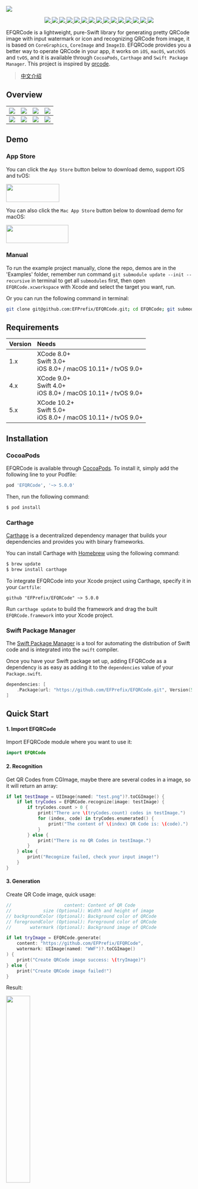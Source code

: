 ![](https://raw.githubusercontent.com/EFPrefix/EFQRCode/assets/EFQRCode.jpg)

<p align="center">
    <a href="https://travis-ci.org/EFPrefix/EFQRCode">
        <img src="http://img.shields.io/travis/EFPrefix/EFQRCode.svg">
    </a>
    <a href="https://codecov.io/gh/EFPrefix/EFQRCode">
        <img src="https://codecov.io/gh/EFPrefix/EFQRCode/branch/master/graph/badge.svg">
    </a>
    <a href="https://github.com/Carthage/Carthage/">
        <img src="https://img.shields.io/badge/Carthage-compatible-4BC51D.svg?style=flat">
    </a>
    <a href="https://swift.org/package-manager/">
        <img src="https://img.shields.io/badge/SPM-ready-orange.svg">
    </a>
    <a href="http://cocoapods.org/pods/EFQRCode">
        <img src="https://img.shields.io/cocoapods/v/EFQRCode.svg?style=flat">
    </a>
    <a href="http://cocoapods.org/pods/EFQRCode">
        <img src="https://img.shields.io/cocoapods/p/EFQRCode.svg?style=flat">
    </a>
    <a href="https://github.com/apple/swift">
        <img src="https://img.shields.io/badge/language-swift-orange.svg">
    </a>
    <a href="https://codebeat.co/projects/github-com-efprefix-efqrcode-master">
        <img src="https://codebeat.co/badges/c2ae977c-157a-4cb7-a476-76530e7f292b">
    </a>
    <a href="https://raw.githubusercontent.com/EFPrefix/EFQRCode/master/LICENSE">
        <img src="https://img.shields.io/cocoapods/l/EFQRCode.svg?style=flat">
    </a>
    <a href="https://gitter.im/EFQRCode/Lobby">
        <img src="https://img.shields.io/gitter/room/EFPrefix/EFQRCode.svg">
    </a>
    <a href="#backers" alt="sponsors on Open Collective">
        <img src="https://opencollective.com/EFQRCode/backers/badge.svg" />
    </a>
    <a href="#sponsors" alt="Sponsors on Open Collective">
        <img src="https://opencollective.com/EFQRCode/sponsors/badge.svg" />
    </a>
    <a href="https://twitter.com/EyreFree777">
        <img src="https://img.shields.io/badge/twitter-@EyreFree777-blue.svg?style=flat">
    </a>
    <a href="http://weibo.com/eyrefree777">
        <img src="https://img.shields.io/badge/weibo-@EyreFree-red.svg?style=flat">
    </a>
    <a href="https://raw.githubusercontent.com/EFPrefix/EFQRCode/assets/icon/MadeWith%3C3.png">
        <img src="https://img.shields.io/badge/made%20with-%3C3-orange.svg">
    </a>
</p>

EFQRCode is a lightweight, pure-Swift library for generating pretty QRCode image with input watermark or icon and recognizing QRCode from image, it is based on `CoreGraphics`, `CoreImage` and `ImageIO`. EFQRCode provides you a better way to operate QRCode in your app, it works on `iOS`, `macOS`, `watchOS` and `tvOS`, and it is available through `CocoaPods`, `Carthage` and `Swift Package Manager`. This project is inspired by [qrcode](https://github.com/sylnsfar/qrcode). 

> [中文介绍](/README_CN.md)

## Overview

![](https://raw.githubusercontent.com/EFPrefix/EFQRCode/assets/QRCode5.jpg)|![](https://raw.githubusercontent.com/EFPrefix/EFQRCode/assets/QRCode6.jpg)|![](https://raw.githubusercontent.com/EFPrefix/EFQRCode/assets/QRCode7.jpg)|![](https://raw.githubusercontent.com/EFPrefix/EFQRCode/assets/QRCode8.jpg)  
:---------------------:|:---------------------:|:---------------------:|:---------------------:
![](https://raw.githubusercontent.com/EFPrefix/EFQRCode/assets/QRCodeGIF1.gif)|![](https://raw.githubusercontent.com/EFPrefix/EFQRCode/assets/QRCodeGIF2.gif)|![](https://raw.githubusercontent.com/EFPrefix/EFQRCode/assets/QRCodeGIF7.gif)|![](https://raw.githubusercontent.com/EFPrefix/EFQRCode/assets/QRCodeGIF8.gif)  

## Demo

### App Store

You can click the `App Store` button below to download demo, support iOS and tvOS:

<a target='_blank' href='https://itunes.apple.com/cn/app/EFQRCode/id1242337058?mt=8'>
    <img src='https://raw.githubusercontent.com/EFPrefix/EFQRCode/assets/icon/AppStore.jpeg' width='144' height='49'/>
</a>

You can also click the `Mac App Store` button below to download demo for macOS:

<a target='_blank' href='https://itunes.apple.com/cn/app/EFQRCode/id1306793539?mt=8'>
    <img src='https://raw.githubusercontent.com/EFPrefix/EFQRCode/assets/icon/AppStoreMac.png' width='168.5' height='49'/>
</a>

### Manual

To run the example project manually, clone the repo, demos are in the 'Examples' folder, remember run command `git submodule update --init --recursive` in terminal to get all `submodules` first, then open `EFQRCode.xcworkspace` with Xcode and select the target you want, run.

Or you can run the following command in terminal:

```bash
git clone git@github.com:EFPrefix/EFQRCode.git; cd EFQRCode; git submodule update --init --recursive; open 'EFQRCode.xcworkspace'
```

## Requirements

| Version | Needs                                                            |
|:--------|:-----------------------------------------------------------------|
| 1.x     | XCode 8.0+<br>Swift 3.0+<br>iOS 8.0+ / macOS 10.11+ / tvOS 9.0+  |
| 4.x     | XCode 9.0+<br>Swift 4.0+<br>iOS 8.0+ / macOS 10.11+ / tvOS 9.0+  |
| 5.x     | XCode 10.2+<br>Swift 5.0+<br>iOS 8.0+ / macOS 10.11+ / tvOS 9.0+ |

## Installation

### CocoaPods

EFQRCode is available through [CocoaPods](http://cocoapods.org). To install
it, simply add the following line to your Podfile:

```ruby
pod 'EFQRCode', '~> 5.0.0'
```

Then, run the following command:

```bash
$ pod install
```

### Carthage

[Carthage](https://github.com/Carthage/Carthage) is a decentralized dependency manager that builds your dependencies and provides you with binary frameworks.

You can install Carthage with [Homebrew](http://brew.sh/) using the following command:

```bash
$ brew update
$ brew install carthage
```

To integrate EFQRCode into your Xcode project using Carthage, specify it in your `Cartfile`:

```ogdl
github "EFPrefix/EFQRCode" ~> 5.0.0
```

Run `carthage update` to build the framework and drag the built `EFQRCode.framework` into your Xcode project.

### Swift Package Manager

The [Swift Package Manager](https://swift.org/package-manager/) is a tool for automating the distribution of Swift code and is integrated into the `swift` compiler.

Once you have your Swift package set up, adding EFQRCode as a dependency is as easy as adding it to the `dependencies` value of your `Package.swift`.

```swift
dependencies: [
    .Package(url: "https://github.com/EFPrefix/EFQRCode.git", Version(5, 0, 0))
]
```

## Quick Start

#### 1. Import EFQRCode

Import EFQRCode module where you want to use it:

```swift
import EFQRCode
```

#### 2. Recognition

Get QR Codes from CGImage, maybe there are several codes in a image, so it will return an array:

```swift
if let testImage = UIImage(named: "test.png")?.toCGImage() {
    if let tryCodes = EFQRCode.recognize(image: testImage) {
        if tryCodes.count > 0 {
            print("There are \(tryCodes.count) codes in testImage.")
            for (index, code) in tryCodes.enumerated() {
                print("The content of \(index) QR Code is: \(code).")
            }
        } else {
            print("There is no QR Codes in testImage.")
        }
    } else {
        print("Recognize failed, check your input image!")
    }
}
```

#### 3. Generation

Create QR Code image, quick usage:

```swift
//                    content: Content of QR Code
//            size (Optional): Width and height of image
// backgroundColor (Optional): Background color of QRCode
// foregroundColor (Optional): Foreground color of QRCode
//       watermark (Optional): Background image of QRCode
```

```swift
if let tryImage = EFQRCode.generate(
    content: "https://github.com/EFPrefix/EFQRCode",
    watermark: UIImage(named: "WWF")?.toCGImage()
) {
    print("Create QRCode image success: \(tryImage)")
} else {
    print("Create QRCode image failed!")
}
```

Result: 

<img src="https://raw.githubusercontent.com/EFPrefix/EFQRCode/assets/sample1.jpg" width = "36%"/>

#### 4. Generation from GIF

You can create GIF QRCode with function `generateWithGIF` of class `EFQRCode`, for example:

```swift
//                  data: Data of input GIF
//             generator: An object of EFQRCodeGenerator, use for setting
// pathToSave (Optional): Path to save the output GIF, default is temp path
//      delay (Optional): Output QRCode GIF delay, default is same as input GIF
//  loopCount (Optional): Output QRCode GIF loopCount, default is same as input GIF
```

```swift
if let qrcodeData = EFQRCode.generateWithGIF(data: data, generator: generator) {
    print("Create QRCode image success.")
} else {
    print("Create QRCode image failed!")
}
```

You can get more information from the demo, result will like this:

<img src="https://raw.githubusercontent.com/EFPrefix/EFQRCode/assets/QRCodeGIF6.gif" width = "36%"/>

#### 5. Next

Learn more from [User Guide](/USERGUIDE.md).

## Todo

- [x] Support GIF
- [ ] Support more styles

## PS

1. Please select a high contrast foreground and background color combinations;
2. You should use `magnification` instead of `size` if you want to improve the definition of QRCode image, you can also increase the value of them;
3. Magnification too high／Size too long／Content too much may cause failure;
4. It is recommended to test the QRCode image before put it into use;
5. You can contact me if there is any problem, both `Issue` and `Pull request` are welcome.

PS of PS: I wish you can click the `Star` button if this tool is useful for you, thanks, QAQ...

## Other

The original generation code of QRCode in `watchOS` is based on [swift_qrcodejs](https://github.com/ApolloZhu/swift_qrcodejs)，thanks for [ApolloZhu](https://github.com/ApolloZhu)'s work.

## Other Platforms/Languages

Platforms/Languages|Link
:-------------------------|:-------------------------
Objective-C|[https://github.com/z624821876/YSQRCode](https://github.com/z624821876/YSQRCode)
Java|[https://github.com/SumiMakito/AwesomeQRCode](https://github.com/SumiMakito/AwesomeQRCode)
JavaScript|[https://github.com/SumiMakito/Awesome-qr.js](https://github.com/SumiMakito/Awesome-qr.js)
Kotlin|[https://github.com/SumiMakito/AwesomeQRCode-Kotlin](https://github.com/SumiMakito/AwesomeQRCode-Kotlin)
Python|[https://github.com/sylnsfar/qrcode](https://github.com/sylnsfar/qrcode)

## Contributors

This project exists thanks to all the people who contribute. [[Contribute](/CONTRIBUTING.md)]

<a href="https://opencollective.com/efqrcode#contributors">
    <img src="https://opencollective.com/efqrcode/contributors.svg?width=890" />
</a>

## Donations

If you think this project has brought you help, you can buy me a cup of coffee. If you like this project and are willing to provide further support for it's development, you can choose to become `Backer` or `Sponsor` in [Open Collective](https://opencollective.com/efqrcode).

### Backers

Thank you to all our backers! 🙏 [[Become a backer](https://opencollective.com/efqrcode#backer)]

<a href="https://opencollective.com/efqrcode#backers" target="_blank">
    <img src="https://opencollective.com/efqrcode/backers.svg?width=890">
</a>

### Sponsors

Support this project by becoming a sponsor. Your logo will show up here with a link to your website. [[Become a sponsor](https://opencollective.com/efqrcode#sponsor)]

<a href="https://opencollective.com/efqrcode/sponsor/0/website" target="_blank">
    <img src="https://opencollective.com/efqrcode/sponsor/0/avatar.svg">
</a>
<a href="https://opencollective.com/efqrcode/sponsor/1/website" target="_blank">
    <img src="https://opencollective.com/efqrcode/sponsor/1/avatar.svg">
</a>
<a href="https://opencollective.com/efqrcode/sponsor/2/website" target="_blank">
    <img src="https://opencollective.com/efqrcode/sponsor/2/avatar.svg">
</a>
<a href="https://opencollective.com/efqrcode/sponsor/3/website" target="_blank">
    <img src="https://opencollective.com/efqrcode/sponsor/3/avatar.svg">
</a>
<a href="https://opencollective.com/efqrcode/sponsor/4/website" target="_blank">
    <img src="https://opencollective.com/efqrcode/sponsor/4/avatar.svg">
</a>
<a href="https://opencollective.com/efqrcode/sponsor/5/website" target="_blank">
    <img src="https://opencollective.com/efqrcode/sponsor/5/avatar.svg">
</a>
<a href="https://opencollective.com/efqrcode/sponsor/6/website" target="_blank">
    <img src="https://opencollective.com/efqrcode/sponsor/6/avatar.svg">
</a>
<a href="https://opencollective.com/efqrcode/sponsor/7/website" target="_blank">
    <img src="https://opencollective.com/efqrcode/sponsor/7/avatar.svg">
</a>
<a href="https://opencollective.com/efqrcode/sponsor/8/website" target="_blank">
    <img src="https://opencollective.com/efqrcode/sponsor/8/avatar.svg">
</a>
<a href="https://opencollective.com/efqrcode/sponsor/9/website" target="_blank">
    <img src="https://opencollective.com/efqrcode/sponsor/9/avatar.svg">
</a>

Thanks for your support, 🙏

## Apps using EFQRCode

<div class="space_for_appsight EFQRCode">
    <a href="https://www.appsight.io/app/%E7%BA%A2%E8%A2%96%E8%AF%BB%E4%B9%A6" targer="_blank">
        <img src="https://d3ixtyf8ei2pcx.cloudfront.net/icons/001/345/043/media/tiny.png?1551923326" title="" style="margin: 2px;" data-toggle="tooltip" data-placement="top" data-original-title="红袖读书">
    </a>
    <a href="https://www.appsight.io/app/join" targer="_blank">
        <img src="https://d3ixtyf8ei2pcx.cloudfront.net/icons/001/253/338/media/tiny.png?1530300113" title="" style="margin: 2px;" data-toggle="tooltip" data-placement="top" data-original-title="Join - Medical Communication">
    </a>
    <a href="https://www.appsight.io/app/826953" targer="_blank">
        <img src="https://d3ixtyf8ei2pcx.cloudfront.net/icons/001/154/094/media/tiny.png?1523038915" title="" style="margin: 2px;" data-toggle="tooltip" data-placement="top" data-original-title="Coinomi Wallet">
    </a>
    <a href="https://www.appsight.io/app/mymk" targer="_blank">
        <img src="https://d3ixtyf8ei2pcx.cloudfront.net/icons/001/142/715/media/tiny.png?1522686154" title="" style="margin: 2px;" data-toggle="tooltip" data-placement="top" data-original-title="myMK">
    </a>
    <a href="https://www.appsight.io/app/mume-vpn" targer="_blank">
        <img src="https://d3ixtyf8ei2pcx.cloudfront.net/icons/000/880/440/media/tiny.png?1507339273" title="" style="margin: 2px;" data-toggle="tooltip" data-placement="top" data-original-title="Mume VPN">
    </a>
    <a href="https://www.appsight.io/app/blizzard-battle-net" targer="_blank">
        <img src="https://d3ixtyf8ei2pcx.cloudfront.net/icons/000/863/841/media/tiny.png?1506955529" title="" style="margin: 2px;" data-toggle="tooltip" data-placement="top" data-original-title="Blizzard Battle.net">
    </a>
    <a href="https://www.appsight.io/app/%E5%85%B3%E5%85%AB-%E5%85%A8%E6%B0%91%E5%A8%B1%E4%B9%90%E6%98%8E%E6%98%9F%E5%85%AB%E5%8D%A6%E5%A4%B4%E6%9D%A1%E6%96%B0%E9%97%BB%E8%B5%84%E8%AE%AF%E8%A7%86%E9%A2%91%E7%A4%BE%E5%8C%BA" targer="_blank">
        <img src="https://d3ixtyf8ei2pcx.cloudfront.net/icons/000/613/969/media/tiny.png?1495232846" title="" style="margin: 2px;" data-toggle="tooltip" data-placement="top" data-original-title="关八-最懂娱乐圈">
    </a>
    <a href="https://www.appsight.io/app/pilot-speech-translator" targer="_blank">
        <img src="https://d3ixtyf8ei2pcx.cloudfront.net/icons/000/531/486/media/tiny.png?1491242852" title="" style="margin: 2px;" data-toggle="tooltip" data-placement="top" data-original-title="Pilot Speech Translator">
    </a>
</div>

[More...](https://www.appsight.io/sdk/efqr-code)

## Contact

Email: [eyrefree@eyrefree.org](mailto:eyrefree@eyrefree.org)   

## License

<a href="https://github.com/EFPrefix/EFQRCode/blob/master/LICENSE">
    <img src="https://upload.wikimedia.org/wikipedia/commons/thumb/f/f8/License_icon-mit-88x31-2.svg/128px-License_icon-mit-88x31-2.svg.png">
</a>

EFQRCode is available under the MIT license. See the LICENSE file for more info.
